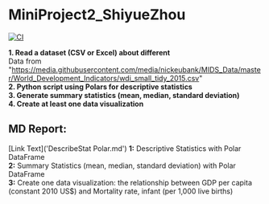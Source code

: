 # MiniProject2_ShiyueZhou
[![CI](https://github.com/nogibjj/MiniProject3_ShiyueZhou/actions/workflows/cicd.yml/badge.svg)](https://github.com/nogibjj/MiniProject3_ShiyueZhou/actions/workflows/cicd.yml)

**1. Read a dataset (CSV or Excel) about different**  
   Data from  "https://media.githubusercontent.com/media/nickeubank/MIDS_Data/master/World_Development_Indicators/wdi_small_tidy_2015.csv"  
**2. Python script using Polars for descriptive statistics**  
**3. Generate summary statistics (mean, median, standard deviation)**  
**4. Create at least one data visualization**  


## MD Report:
[Link Text]('DescribeStat Polar.md')
**1:** Descriptive Statistics with Polar DataFrame  
**2:** Summary Statistics (mean, median, standard deviation) with Polar DataFrame  
**3:** Create one data visualization: the relationship between GDP per capita (constant 2010 US$) and Mortality rate,   infant (per 1,000 live births) 